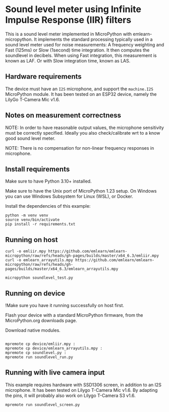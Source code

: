 
# Sound level meter using Infinite Impulse Response (IIR) filters

This is a sound level meter implemented in MicroPython with
emlearn-micropython.
It implements the standard processing typically used in a
sound level meter used for noise measurements:
A frequency weighting and Fast (125ms) or Slow (1second)
time integration.
It then computes the soundlevel in decibels.
When using Fast integration, this measurement is known as LAF.
Or with Slow integration time, known as LAS.

## Hardware requirements

The device must have an `I2S` microphone,
and support the `machine.I2S` MicroPython module.
It has been tested on an ESP32 device, namely the LilyGo T-Camera Mic v1.6.

## Notes on measurement correctness

NOTE: In order to have reasonable output values,
the microphone sensitivity must be correctly specified.
Ideally you also check/calibrate wrt to a know good sound level meter.

NOTE: There is no compensation for non-linear frequency responses in microphone.

## Install requirements

Make sure to have Python 3.10+ installed.

Make sure to have the Unix port of MicroPython 1.23 setup.
On Windows you can use Windows Subsystem for Linux (WSL), or Docker.

Install the dependencies of this example:
```console
python -m venv venv
source venv/bin/activate
pip install -r requirements.txt
```

## Running on host

```console
curl -o emliir.mpy https://github.com/emlearn/emlearn-micropython/raw/refs/heads/gh-pages/builds/master/x64_6.3/emliir.mpy
curl -o emlearn_arrayutils.mpy https://github.com/emlearn/emlearn-micropython/raw/refs/heads/gh-pages/builds/master/x64_6.3/emlearn_arrayutils.mpy

micropython soundlevel_test.py
```

## Running on device

!Make sure you have it running successfully on host first.

Flash your device with a standard MicroPython firmware,
from the MicroPython.org downloads page.

Download native modules.
```console

```

```console
mpremote cp device/emliir.mpy :
mpremote cp device/emlearn_arrayutils.mpy :
mpremote cp soundlevel.py :
mpremote run soundlevel_run.py
```

## Running with live camera input

This example requires hardware with SSD1306 screen,
in addition to an I2S microphone.
It has been tested on Lilygo T-Camera Mic v1.6.
By adapting the pins, it will probably also work on Lilygo T-Camera S3 v1.6.

```
mpremote run soundlevel_screen.py
```

